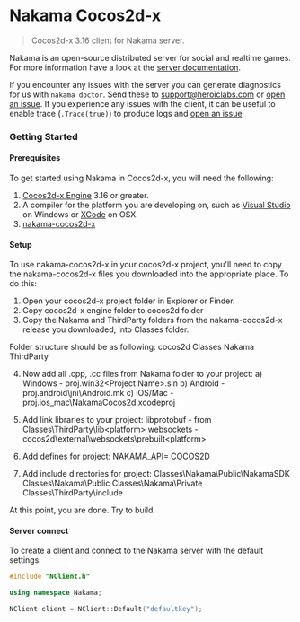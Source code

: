Nakama Cocos2d-x
=============

> Cocos2d-x 3.16 client for Nakama server.

Nakama is an open-source distributed server for social and realtime games. For more information have a look at the [server documentation](https://heroiclabs.com/docs/).

If you encounter any issues with the server you can generate diagnostics for us with `nakama doctor`. Send these to support@heroiclabs.com or [open an issue](https://github.com/heroiclabs/nakama/issues). If you experience any issues with the client, it can be useful to enable trace (`.Trace(true)`) to produce logs and [open an issue](https://github.com/heroiclabs/nakama-cocos2d-x/issues).

### Getting Started

#### Prerequisites

To get started using Nakama in Cocos2d-x, you will need the following:

1. [Cocos2d-x Engine](http://www.cocos2d-x.org/download) 3.16 or greater.
1. A compiler for the platform you are developing on, such as [Visual Studio](https://www.visualstudio.com/vs/community/) on Windows or [XCode](https://developer.apple.com/xcode/download/) on OSX.
1. [nakama-cocos2d-x](https://github.com/heroiclabs/nakama-cocos2d-x/releases)

#### Setup

To use nakama-cocos2d-x in your cocos2d-x project, you'll need to copy the nakama-cocos2d-x files you downloaded into the appropriate place. To do this:

1. Open your cocos2d-x project folder in Explorer or Finder.
2. Copy cocos2d-x engine folder to cocos2d folder
3. Copy the Nakama and ThirdParty folders from the nakama-cocos2d-x release you downloaded, into Classes folder.

Folder structure should be as following:
<Your Project Root>
   cocos2d
   Classes
       Nakama
       ThirdParty

4. Now add all .cpp, .cc files from Nakama folder to your project:
    a) Windows - proj.win32\<Project Name>.sln
    b) Android - proj.android\jni\Android.mk
    c) iOS/Mac - proj.ios_mac\NakamaCocos2d.xcodeproj

5. Add link libraries to your project:
    libprotobuf - from Classes\ThirdParty\lib\<platform>
    websockets  - cocos2d\external\websockets\prebuilt\<platform>

6. Add defines for project:
    NAKAMA_API=
    COCOS2D

7. Add include directories for project:
    Classes\Nakama\Public\NakamaSDK
    Classes\Nakama\Public
    Classes\Nakama\Private
    Classes\ThirdParty\include

At this point, you are done. Try to build.

#### Server connect

To create a client and connect to the Nakama server with the default settings:

```c++
#include "NClient.h"

using namespace Nakama;

NClient client = NClient::Default("defaultkey");
```

